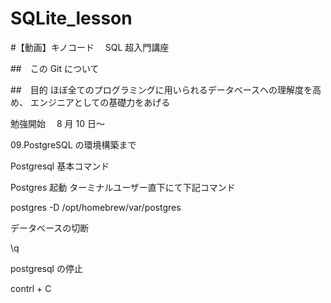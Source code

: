 # SQLite_lesson

#【動画】キノコード　 SQL 超入門講座

##　この Git について

##　目的
ほぼ全てのプログラミングに用いられるデータベースへの理解度を高め、
エンジニアとしての基礎力をあげる

勉強開始　 8 月 10 日〜

09.PostgreSQL の環境構築まで

Postgresql 基本コマンド

Postgres 起動
ターミナルユーザー直下にて下記コマンド

postgres -D /opt/homebrew/var/postgres

データベースの切断

\q

postgresql の停止

contrl + C
